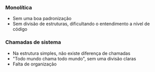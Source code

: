### Monolítica
- Sem uma boa padronização
- Sem divisão de estruturas, dificultando o entendimento a nível de código

### Chamadas de sistema
- Na estrutura simples, não existe diferença de chamadas
- "Todo mundo chama todo mundo", sem uma divisão claras
- Falta de organização

